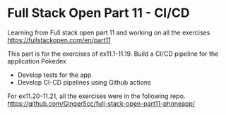# Full Stack Open Part 11 - CI/CD

Learning from Full stack open part 11 and working on all the exercises
https://fullstackopen.com/en/part11

This part is for the exercises of ex11.1-11.19. 
Build a CI/CD pipeline for the application Pokedex

- Develop tests for the app
- Develop CI-CD pipelines using Github actions
  
For ex11.20-11.21, all the exercises were in the following repo.
https://github.com/Ginger5cc/full-stack-open-part11-phoneapp/

